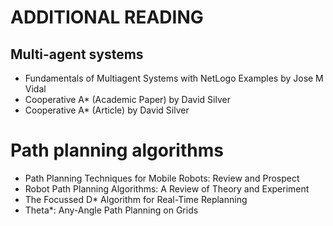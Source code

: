 <h1>ADDITIONAL READING</h1>

## Multi-agent systems
- Fundamentals of Multiagent Systems with NetLogo Examples by Jose M Vidal
- Cooperative A\* (Academic Paper) by David Silver
- Cooperative A\* (Article) by David Silver

# Path planning algorithms
- Path Planning Techniques for Mobile Robots: Review and Prospect
- Robot Path Planning Algorithms: A Review of Theory and Experiment
- The Focussed D\* Algorithm for Real-Time Replanning
- Theta\*: Any-Angle Path Planning on Grids
